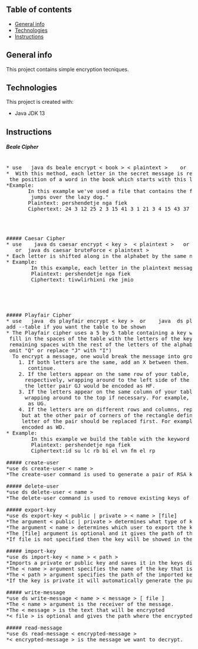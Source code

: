 ## Table of contents
* [General info](#general-info)
* [Technologies](#technologies)
* [Instructions](#instructions)


## General info
This project contains simple encryption tecniques.



## Technologies
 This project is created with:
* Java JDK 13


## Instructions
##### Beale Cipher
<pre> 
* use   java ds beale encrypt < book > < plaintext >    or   java ds beale decrypt < book > < ciphertext >
*  With this method, each letter in the secret message is replaced with a number which represents
 the position of a word in the book which starts with this letter.   
*Example:
       In this example we've used a file that contains the following text " the quick brown fox
        jumps over the lazy dog."
       Plaintext: pershendetje nga fiek
       Ciphertext: 24 3 12 25 2 3 15 41 3 1 21 3 4 15 43 37 4 17 7 3 9



                 
##### Caesar Cipher
* use    java ds caesar encrypt < key >  < plaintext >   or    java ds caesar decrypt < key > < ciphertext >
   or  java ds caesar bruteForce < plaintext >
* Each letter is shifted along in the alphabet by the same number of letters.
* Example:
        In this example, each letter in the plaintext message has been shifted 4 letters down in the alphabet.
        Plaintext: pershendetje nga fiek
        Ciphertext: tivwlirhixni rke jmio
        
        
        
        
        
##### Playfair Cipher
* use   java  ds playfair encrypt < key >  or    java  ds playfair decrypt < key > < ciphertext >       
add --table if you want the table to be shown
* The Playfair cipher uses a 5 by 5 table containing a key word or phrase. To generate the table, one would first
 fill in the spaces of the table with the letters of the keyword (dropping any duplicate letters), then fill the
 remaining spaces with the rest of the letters of the alphabet in order (to reduce the alphabet to fit you can either 
 omit "Q" or replace "J" with "I")
  To encrypt a message, one would break the message into groups of 2 letters.
    1. If both letters are the same, add an X between them. Encrypt the new pair, re-pair the remining letters and
       continue.
    2. If the letters appear on the same row of your table, replace them with the letters to their immediate right
      respectively, wrapping around to the left side of the row if necessary. For example, using the table above, 
      the letter pair GJ would be encoded as HF.
    3. If the letters appear on the same column of your table, replace them with the letters immediately below,
      wrapping around to the top if necessary. For example, using the table above, the letter pair MD would be encoded
       as UG.
    4. If the letters are on different rows and columns, replace them with the letters on the same row respectively
     but at the other pair of corners of the rectangle defined by the original pair. The order is important - the first
     letter of the pair should be replaced first. For example, using the table above, the letter pair EB would be 
     encoded as WD. 
* Example:
        In this example we build the table with the keyword "topi". 
        Plaintext: pershendetje nga fiek
        Ciphertext:id su lc rb bi el vn fm el rp
        
##### create-user 
*use ds create-user < name >  
*The create-user command is used to generate a pair of RSA keys and saves them in PEM files. 

##### delete-user
*use ds delete-user < name >
*The delete-user command is used to remove existing keys of the user who is specified.

##### export-key
*use ds export-key < public | private > < name > [file]
*The argument < public | private > determines what type of key will be exported.
*The argument < name > determines which user to export the key.
*The [file] argument is optional and it gives the path of the file where the exported key will be saved.
*If file is not specified then the key will be showed in the console.

##### import-key
*use ds import-key < name > < path >
*Imports a private or public key and saves it in the keys directory.
*The < name > argument specifies the name of the key that is saved in the directory.
*The < path > argument specifies the path of the imported key.
*If the key is private it will automatically generate the public key and will save it. 

##### write-message
*use ds write-message < name > < message > [ file ]
*The < name > argument is the receiver of the message.
*The < message > is the text that will be encrypted
*< file > is optional and gives the path where the encrypted message will be saved.

##### read-message
*use ds read-message < encrypted-message >
*< encrypted-message > is the message we want to decrypt.



</pre>        
